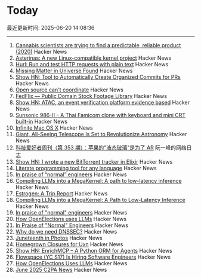 # Today

最近更新时间: 2025-06-20 14:08:36

--- 
1. [Cannabis scientists are trying to find a predictable, reliable product (2020)](https://www.nytimes.com/2020/04/01/magazine/cannabis-science.html) Hacker News
2. [Asterinas: A new Linux-compatible kernel project](https://lwn.net/SubscriberLink/1022920/ad60263cd13c8a13/) Hacker News
3. [Hurl: Run and test HTTP requests with plain text](https://github.com/Orange-OpenSource/hurl) Hacker News
4. [Missing Matter in Universe Found](https://www.caltech.edu/about/news/missing-matter-in-universe-found) Hacker News
5. [Show HN: Tool to Automatically Create Organized Commits for PRs](https://github.com/edverma/git-smart-squash) Hacker News
6. [Open source can't coordinate](https://matklad.github.io/2025/05/20/open-source-cant-coordinate.html) Hacker News
7. [FedFlix — Public Domain Stock Footage Library](https://public.resource.org/ntis.gov/index.html) Hacker News
8. [Show HN: ATAC, an event verification platform evidence based](https://atac.seraum.com) Hacker News
9. [Sunsonic 986-II – A Thai Famicom clone with keyboard and mini CRT built-in](https://mastodon.gamedev.place/@pikuma/114711138512697712) Hacker News
10. [Infinite Mac OS X](https://blog.persistent.info/2025/03/infinite-mac-os-x.html) Hacker News
11. [Giant, All-Seeing Telescope Is Set to Revolutionize Astronomy](https://www.science.org/content/article/giant-all-seeing-telescope-set-revolutionize-astronomy) Hacker News
12. [科技爱好者周刊（第 353 期）：苹果的"液态玻璃"是为了 AR](http://www.ruanyifeng.com/blog/2025/06/weekly-issue-353.html) 阮一峰的网络日志
13. [Show HN: I wrote a new BitTorrent tracker in Elixir](https://github.com/Dahrkael/ExTracker) Hacker News
14. [Literate programming tool for any language](https://github.com/zyedidia/Literate) Hacker News
15. [In praise of “normal” engineers](https://charity.wtf/2025/06/19/in-praise-of-normal-engineers/) Hacker News
16. [Compiling LLMs into a MegaKernel: A path to low-latency inference](https://zhihaojia.medium.com/compiling-llms-into-a-megakernel-a-path-to-low-latency-inference-cf7840913c17) Hacker News
17. [Estrogen: A Trip Report](https://smoothbrains.net/posts/2025-06-15-estrogen.html) Hacker News
18. [Compiling LLMs into a MegaKernel: A Path to Low-Latency Inference](https://zhihaojia.medium.com/compiling-llms-into-a-megakernel-a-path-to-low-latency-inference-cf7840913c17) Hacker News
19. [In praise of "normal" engineers](https://charity.wtf/2025/06/19/in-praise-of-normal-engineers/) Hacker News
20. [How OpenElections uses LLMs](https://thescoop.org/archives/2025/06/09/how-openelections-uses-llms/index.html) Hacker News
21. [In Praise of "Normal" Engineers](https://charity.wtf/2025/06/19/in-praise-of-normal-engineers/) Hacker News
22. [Why do we need DNSSEC?](https://howdnssec.works/why-do-we-need-dnssec/) Hacker News
23. [Juneteenth in Photos](https://texashighways.com/travel-news/the-history-of-juneteenth-in-photos/) Hacker News
24. [Homegrown Closures for Uxn](https://krzysckh.org/b/Homegrown-closures-for-uxn.html) Hacker News
25. [Show HN: EnrichMCP – A Python ORM for Agents](https://github.com/featureform/enrichmcp) Hacker News
26. [Flowspace (YC S17) Is Hiring Software Engineers](https://flowspace.applytojob.com/apply/6oDtY2q6E9/Software-Engineer-II) Hacker News
27. [How OpenElections Uses LLMs](https://thescoop.org/archives/2025/06/09/how-openelections-uses-llms/index.html) Hacker News
28. [June 2025 C2PA News](https://www.tbray.org/ongoing/When/202x/2025/06/17/More-C2PA) Hacker News
